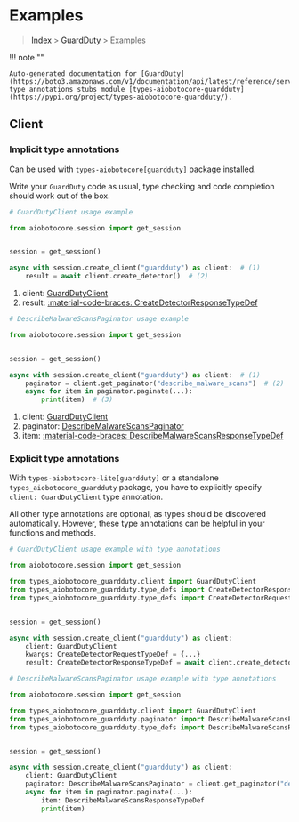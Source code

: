 # Examples

> [Index](../README.md) > [GuardDuty](./README.md) > Examples

!!! note ""

    Auto-generated documentation for [GuardDuty](https://boto3.amazonaws.com/v1/documentation/api/latest/reference/services/guardduty.html#guardduty)
    type annotations stubs module [types-aiobotocore-guardduty](https://pypi.org/project/types-aiobotocore-guardduty/).

## Client

### Implicit type annotations

Can be used with `types-aiobotocore[guardduty]` package installed.

Write your `GuardDuty` code as usual,
type checking and code completion should work out of the box.



```python
# GuardDutyClient usage example

from aiobotocore.session import get_session


session = get_session()

async with session.create_client("guardduty") as client:  # (1)
    result = await client.create_detector()  # (2)
```

1. client: [GuardDutyClient](./client.md)
2. result: [:material-code-braces: CreateDetectorResponseTypeDef](./type_defs.md#createdetectorresponsetypedef) 



```python
# DescribeMalwareScansPaginator usage example

from aiobotocore.session import get_session


session = get_session()

async with session.create_client("guardduty") as client:  # (1)
    paginator = client.get_paginator("describe_malware_scans")  # (2)
    async for item in paginator.paginate(...):
        print(item)  # (3)
```

1. client: [GuardDutyClient](./client.md)
2. paginator: [DescribeMalwareScansPaginator](./paginators.md#describemalwarescanspaginator)
3. item: [:material-code-braces: DescribeMalwareScansResponseTypeDef](./type_defs.md#describemalwarescansresponsetypedef) 




### Explicit type annotations

With `types-aiobotocore-lite[guardduty]`
or a standalone `types_aiobotocore_guardduty` package, you have to explicitly specify
`client: GuardDutyClient` type annotation.

All other type annotations are optional, as types should be discovered automatically.
However, these type annotations can be helpful in your functions and methods.


```python
# GuardDutyClient usage example with type annotations

from aiobotocore.session import get_session

from types_aiobotocore_guardduty.client import GuardDutyClient
from types_aiobotocore_guardduty.type_defs import CreateDetectorResponseTypeDef
from types_aiobotocore_guardduty.type_defs import CreateDetectorRequestTypeDef


session = get_session()

async with session.create_client("guardduty") as client:
    client: GuardDutyClient
    kwargs: CreateDetectorRequestTypeDef = {...}
    result: CreateDetectorResponseTypeDef = await client.create_detector(**kwargs)
```



```python
# DescribeMalwareScansPaginator usage example with type annotations

from aiobotocore.session import get_session

from types_aiobotocore_guardduty.client import GuardDutyClient
from types_aiobotocore_guardduty.paginator import DescribeMalwareScansPaginator
from types_aiobotocore_guardduty.type_defs import DescribeMalwareScansResponseTypeDef


session = get_session()

async with session.create_client("guardduty") as client:
    client: GuardDutyClient
    paginator: DescribeMalwareScansPaginator = client.get_paginator("describe_malware_scans")
    async for item in paginator.paginate(...):
        item: DescribeMalwareScansResponseTypeDef
        print(item)
```


